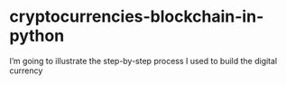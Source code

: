 # cryptocurrencies-blockchain-in-python
I’m going to illustrate the step-by-step process I used to build the digital currency
